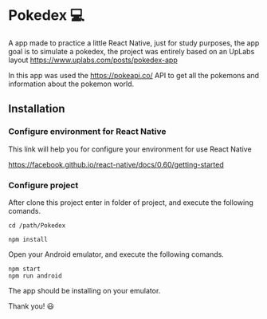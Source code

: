 # Pokedex :computer:
A app made to practice a little React Native, just for study purposes, the app goal is to simulate a pokedex, the project was entirely based on an UpLabs layout https://www.uplabs.com/posts/pokedex-app

In this app was used the https://pokeapi.co/ API to get all the pokemons and information about the pokemon world.

## Installation

### Configure environment for React Native

This link will help you for configure your environment for use React Native

https://facebook.github.io/react-native/docs/0.60/getting-started


### Configure project

After clone this project enter in folder of project, and execute the following comands.

```
cd /path/Pokedex

npm install
```

Open your Android emulator, and execute the following comands.

```
npm start
npm run android
```

The app should be installing on your emulator.

Thank you! :smiley:	
